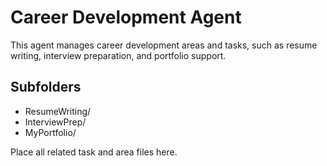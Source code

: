 # Career Development Agent

This agent manages career development areas and tasks, such as resume writing, interview preparation, and portfolio support.

## Subfolders
- ResumeWriting/
- InterviewPrep/
- MyPortfolio/

Place all related task and area files here.
